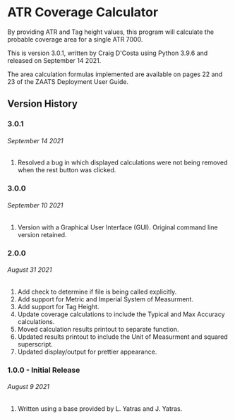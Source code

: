 # ATR Coverage Calculator
By providing ATR and Tag height values, this program will calculate the probable coverage area for a single ATR 7000.

This is version 3.0.1, written by Craig D'Costa using Python 3.9.6 and released on September 14 2021. 

The area calculation formulas implemented are available on pages 22 and 23 of the ZAATS Deployment User Guide.

## Version History

### 3.0.1
###### September 14 2021
1. Resolved a bug in which displayed calculations were not being removed when the rest button was clicked.

### 3.0.0
###### September 10 2021
1. Version with a Graphical User Interface (GUI). Original command line version retained.

### 2.0.0
###### August 31 2021
1. Add check to determine if file is being called explicitly.
2. Add support for Metric and Imperial System of Measurment.
3. Add support for Tag Height.
4. Update coverage calculations to include the Typical and Max Accuracy calculations.
5. Moved calculation results printout to separate function.
6. Updated results printout to include the Unit of Measurment and squared superscript.
7. Updated display/output for prettier appearance.

### 1.0.0 - Initial Release
###### August 9 2021
1. Written using a base provided by L. Yatras and J. Yatras.
